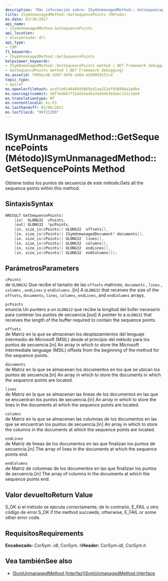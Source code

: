 ```yaml
---
description: 'Más información sobre: ISymUnmanagedMethod:: Getsequencepoints ((método)'
title: ISymUnmanagedMethod::GetSequencePoints (Método)
ms.date: 03/30/2017
api_name:
- ISymUnmanagedMethod.GetSequencePoints
api_location:
- diasymreader.dll
api_type:
- COM
f1_keywords:
- ISymUnmanagedMethod::GetSequencePoints
helpviewer_keywords:
- ISymUnmanagedMethod::GetSequencePoints method [.NET Framework debugging]
- GetSequencePoints method [.NET Framework debugging]
ms.assetid: f909ac48-3d8f-49fb-a369-e3d9959151cd
topic_type:
- apiref
ms.openlocfilehash: acdfcb014648593065bd1ae252ef936898a1e8b4
ms.sourcegitcommit: ddf7edb67715a5b9a45e3dd44536dabc153c1de0
ms.translationtype: MT
ms.contentlocale: es-ES
ms.lasthandoff: 02/06/2021
ms.locfileid: "99721299"
---
```

# <a name="isymunmanagedmethodgetsequencepoints-method"></a><span data-ttu-id="e77fe-103">ISymUnmanagedMethod::GetSequencePoints (Método)</span><span class="sxs-lookup"><span data-stu-id="e77fe-103">ISymUnmanagedMethod::GetSequencePoints Method</span></span>

<span data-ttu-id="e77fe-104">Obtiene todos los puntos de secuencia de este método.</span><span class="sxs-lookup"><span data-stu-id="e77fe-104">Gets all the sequence points within this method.</span></span>  
  
## <a name="syntax"></a><span data-ttu-id="e77fe-105">Sintaxis</span><span class="sxs-lookup"><span data-stu-id="e77fe-105">Syntax</span></span>  
  
```cpp  
HRESULT GetSequencePoints(  
    [in]  ULONG32  cPoints,  
    [out] ULONG32  *pcPoints,  
    [in, size_is(cPoints)] ULONG32  offsets[],  
    [in, size_is(cPoints)] ISymUnmanagedDocument* documents[],  
    [in, size_is(cPoints)] ULONG32  lines[],  
    [in, size_is(cPoints)] ULONG32  columns[],  
    [in, size_is(cPoints)] ULONG32  endLines[],  
    [in, size_is(cPoints)] ULONG32  endColumns[]);  
```  
  
## <a name="parameters"></a><span data-ttu-id="e77fe-106">Parámetros</span><span class="sxs-lookup"><span data-stu-id="e77fe-106">Parameters</span></span>  

 `cPoints`  
 <span data-ttu-id="e77fe-107">de `ULONG32` Que recibe el tamaño de las `offsets` matrices, `documents` , `lines` , `columns` , `endLines` y `endColumns` .</span><span class="sxs-lookup"><span data-stu-id="e77fe-107">[in] A `ULONG32` that receives the size of the `offsets`, `documents`, `lines`, `columns`, `endLines`, and `endColumns` arrays.</span></span>  
  
 `pcPoints`  
 <span data-ttu-id="e77fe-108">enuncia Un puntero a un `ULONG32` que recibe la longitud del búfer necesario para contener los puntos de secuencia.</span><span class="sxs-lookup"><span data-stu-id="e77fe-108">[out] A pointer to a `ULONG32` that receives the length of the buffer required to contain the sequence points.</span></span>  
  
 `offsets`  
 <span data-ttu-id="e77fe-109">de Matriz en la que se almacenan los desplazamientos del lenguaje intermedio de Microsoft (MSIL) desde el principio del método para los puntos de secuencia.</span><span class="sxs-lookup"><span data-stu-id="e77fe-109">[in] An array in which to store the Microsoft intermediate language (MSIL) offsets from the beginning of the method for the sequence points.</span></span>  
  
 `documents`  
 <span data-ttu-id="e77fe-110">de Matriz en la que se almacenan los documentos en los que se ubican los puntos de secuencia.</span><span class="sxs-lookup"><span data-stu-id="e77fe-110">[in] An array in which to store the documents in which the sequence points are located.</span></span>  
  
 `lines`  
 <span data-ttu-id="e77fe-111">de Matriz en la que se almacenan las líneas de los documentos en las que se encuentran los puntos de secuencia.</span><span class="sxs-lookup"><span data-stu-id="e77fe-111">[in] An array in which to store the lines in the documents at which the sequence points are located.</span></span>  
  
 `columns`  
 <span data-ttu-id="e77fe-112">de Matriz en la que se almacenan las columnas de los documentos en las que se encuentran los puntos de secuencia.</span><span class="sxs-lookup"><span data-stu-id="e77fe-112">[in] An array in which to store the columns in the documents at which the sequence points are located.</span></span>  
  
 `endLines`  
 <span data-ttu-id="e77fe-113">de Matriz de líneas de los documentos en las que finalizan los puntos de secuencia.</span><span class="sxs-lookup"><span data-stu-id="e77fe-113">[in] The array of lines in the documents at which the sequence points end.</span></span>  
  
 `endColumns`  
 <span data-ttu-id="e77fe-114">de Matriz de columnas de los documentos en las que finalizan los puntos de secuencia.</span><span class="sxs-lookup"><span data-stu-id="e77fe-114">[in] The array of columns in the documents at which the sequence points end.</span></span>  
  
## <a name="return-value"></a><span data-ttu-id="e77fe-115">Valor devuelto</span><span class="sxs-lookup"><span data-stu-id="e77fe-115">Return Value</span></span>  

 <span data-ttu-id="e77fe-116">S_OK si el método se ejecuta correctamente; de lo contrario, E_FAIL u otro código de error.</span><span class="sxs-lookup"><span data-stu-id="e77fe-116">S_OK if the method succeeds; otherwise, E_FAIL or some other error code.</span></span>  
  
## <a name="requirements"></a><span data-ttu-id="e77fe-117">Requisitos</span><span class="sxs-lookup"><span data-stu-id="e77fe-117">Requirements</span></span>  

 <span data-ttu-id="e77fe-118">**Encabezado:** CorSym. idl, CorSym. h</span><span class="sxs-lookup"><span data-stu-id="e77fe-118">**Header:** CorSym.idl, CorSym.h</span></span>  
  
## <a name="see-also"></a><span data-ttu-id="e77fe-119">Vea también</span><span class="sxs-lookup"><span data-stu-id="e77fe-119">See also</span></span>

- [<span data-ttu-id="e77fe-120">ISymUnmanagedMethod (Interfaz)</span><span class="sxs-lookup"><span data-stu-id="e77fe-120">ISymUnmanagedMethod Interface</span></span>](isymunmanagedmethod-interface.md)
